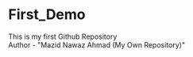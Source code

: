 # First_Demo
This is my first Github Repository
<br>
Author - "Mazid Nawaz Ahmad (My Own Repository)"
